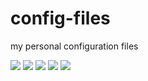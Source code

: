 # config-files  
my personal configuration files    

![](https://img.shields.io/badge/maintained-yes-green?style=for-the-badge)
![](https://img.shields.io/github/forks/agneay/config-files?style=for-the-badge)
![](https://img.shields.io/github/issues/agneay/config-files?style=for-the-badge)
![](https://img.shields.io/github/stars/agneay/config-files?style=for-the-badge)
![](https://img.shields.io/github/license/agneay/config-files?style=for-the-badge)
